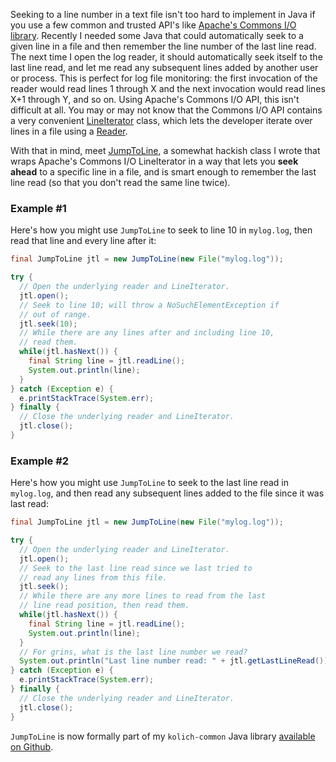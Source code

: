 Seeking to a line number in a text file isn't too hard to implement in Java if you use a few common and trusted API's like [Apache's Commons I/O library](http://commons.apache.org/io/).  Recently I needed some Java that could automatically seek to a given line in a file and then remember the line number of the last line read.  The next time I open the log reader, it should automatically seek itself to the last line read, and let me read any subsequent lines added by another user or process.  This is perfect for log file monitoring: the first invocation of the reader would read lines 1 through X and the next invocation would read lines X+1 through Y, and so on.  Using Apache's Commons I/O API, this isn't difficult at all.  You may or may not know that the Commons I/O API contains a very convenient [LineIterator](http://commons.apache.org/proper/commons-io/javadocs/api-2.4/org/apache/commons/io/LineIterator.html) class, which lets the developer iterate over lines in a file using a [Reader](http://java.sun.com/javase/6/docs/api/java/io/Reader.html).

With that in mind, meet [JumpToLine](https://github.com/markkolich/kolich-common/blob/master/src/main/java/com/kolich/common/util/io/JumpToLine.java), a somewhat hackish class I wrote that wraps Apache's Commons I/O LineIterator in a way that lets you **seek ahead** to a specific line in a file, and is smart enough to remember the last line read (so that you don't read the same line twice).

### Example #1

Here's how you might use `JumpToLine` to seek to line 10 in `mylog.log`, then read that line and every line after it:

```java
final JumpToLine jtl = new JumpToLine(new File("mylog.log"));

try {
  // Open the underlying reader and LineIterator.
  jtl.open();
  // Seek to line 10; will throw a NoSuchElementException if
  // out of range.
  jtl.seek(10);
  // While there are any lines after and including line 10,
  // read them.
  while(jtl.hasNext()) {
    final String line = jtl.readLine();
    System.out.println(line);
  }
} catch (Exception e) {
  e.printStackTrace(System.err);
} finally {
  // Close the underlying reader and LineIterator.
  jtl.close();
}
```

### Example #2

Here's how you might use `JumpToLine` to seek to the last line read in `mylog.log`, and then read any subsequent lines added to the file since it was last read:

```java
final JumpToLine jtl = new JumpToLine(new File("mylog.log"));

try {
  // Open the underlying reader and LineIterator.
  jtl.open();
  // Seek to the last line read since we last tried to
  // read any lines from this file.
  jtl.seek();
  // While there are any more lines to read from the last
  // line read position, then read them.
  while(jtl.hasNext()) {
    final String line = jtl.readLine();
    System.out.println(line);
  }
  // For grins, what is the last line number we read?
  System.out.println("Last line number read: " + jtl.getLastLineRead());
} catch (Exception e) {
  e.printStackTrace(System.err);
} finally {
  // Close the underlying reader and LineIterator.
  jtl.close();
}
```

`JumpToLine` is now formally part of my `kolich-common` Java library [available on Github](https://github.com/markkolich/kolich-common).